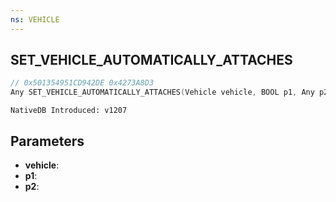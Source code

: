 ```yaml
---
ns: VEHICLE
---
```

## SET_VEHICLE_AUTOMATICALLY_ATTACHES

```c
// 0x501354951CD942DE 0x4273A8D3
Any SET_VEHICLE_AUTOMATICALLY_ATTACHES(Vehicle vehicle, BOOL p1, Any p2);
```

```
NativeDB Introduced: v1207
```

## Parameters
* **vehicle**:
* **p1**:
* **p2**:
